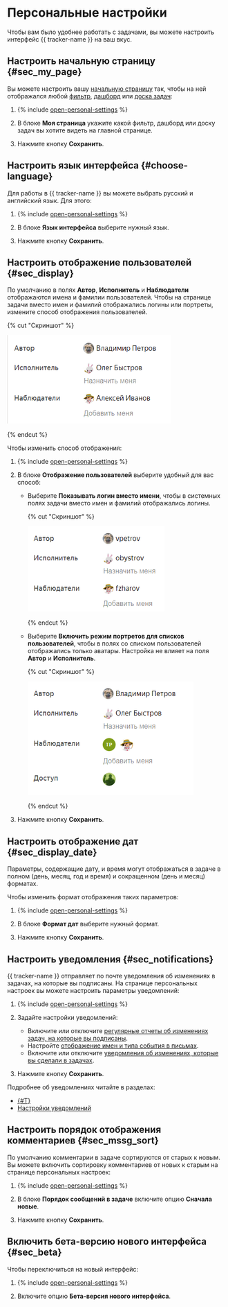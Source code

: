 # Персональные настройки

Чтобы вам было удобнее работать с задачами, вы можете настроить интерфейс {{ tracker-name }} на ваш вкус.

## Настроить начальную страницу {#sec_my_page}

Вы можете настроить вашу [начальную страницу](startpage.md) так, чтобы на ней отображался любой [фильтр](filters.md), [дашборд](dashboard.md) или [доска задач](../manager/create-agile-board.md):

1. {% include [open-personal-settings](../../_includes/tracker/open-personal-settings.md) %}

1. В блоке **Моя страница** укажите какой фильтр, дашборд или доску задач вы хотите видеть на главной странице.

1. Нажмите кнопку **Сохранить**.

## Настроить язык интерфейса {#choose-language}

Для работы в {{ tracker-name }} вы можете выбрать русский и английский язык. Для этого:

1. {% include [open-personal-settings](../../_includes/tracker/open-personal-settings.md) %}

1. В блоке **Язык интерфейса** выберите нужный язык.

1. Нажмите кнопку **Сохранить**.

## Настроить отображение пользователей {#sec_display}

По умолчанию в полях **Автор**, **Исполнитель** и **Наблюдатели** отображаются имена и фамилии пользователей. Чтобы на странице задачи вместо имен и фамилий отображались логины или портреты, измените способ отображения пользователей.

{% cut "Скриншот" %}

![](../../_assets/tracker/followers-disp-style-3.png)

{% endcut %}

Чтобы изменить способ отображения:

1. {% include [open-personal-settings](../../_includes/tracker/open-personal-settings.md) %}

1. В блоке **Отображение пользователей** выберите удобный для вас способ:
    - Выберите **Показывать логин вместо имени**, чтобы в системных полях задачи вместо имен и фамилий отображались логины.

        {% cut "Скриншот" %}

        ![](../../_assets/tracker/followers-disp-style-4.png)

        {% endcut %}

    - Выберите **Включить режим портретов для списков пользователей**, чтобы в полях со списком пользователей отображались только аватары. Настройка не влияет на поля **Автор** и **Исполнитель**.	

        {% cut "Скриншот" %}

        ![](../../_assets/tracker/followers-disp-style-5.png)

        {% endcut %}

1. Нажмите кнопку **Сохранить**.

## Настроить отображение дат {#sec_display_date}

Параметры, содержащие дату, и время могут отображаться в задаче в полном (день, месяц, год и время) и сокращенном (день и месяц) форматах.

Чтобы изменить формат отображения таких параметров:

1. {% include [open-personal-settings](../../_includes/tracker/open-personal-settings.md) %}

1. В блоке **Формат дат** выберите нужный формат.

1. Нажмите кнопку **Сохранить**.

## Настроить уведомления {#sec_notifications}

{{ tracker-name }} отправляет по почте уведомления об изменениях в задачах, на которые вы подписаны. На странице персональных настроек вы можете настроить параметры уведомлений:

1. {% include [open-personal-settings](../../_includes/tracker/open-personal-settings.md) %}

1. Задайте настройки уведомлений: 
    - Включите или отключите [регулярные отчеты об изменениях задач, на которые вы подписаны](notification-digest.md).
    - Настройте [отображение имен и типа события в письмах](notification-settings.md#section_u1f_3w5_xgb).
    - Включите или отключите [уведомления об изменениях, которые вы сделали в задачах](subscribe.md#sec_self).

1. Нажмите кнопку **Сохранить**.

Подробнее об уведомлениях читайте в разделах:

- [{#T}](subscribe.md)
- [Настройки уведомлений](notification-settings.md)

## Настроить порядок отображения комментариев {#sec_mssg_sort}

По умолчанию комментарии в задаче сортируются от старых к новым. Вы можете включить сортировку комментариев от новых к старым на странице персональных настроек:

1. {% include [open-personal-settings](../../_includes/tracker/open-personal-settings.md) %}

1. В блоке **Порядок сообщений в задаче** включите опцию **Сначала новые**.

1. Нажмите кнопку **Сохранить**.

## Включить бета-версию нового интерфейса {#sec_beta}

Чтобы переключиться на новый интерфейс:

1. {% include [open-personal-settings](../../_includes/tracker/open-personal-settings.md) %}

1. Включите опцию **Бета-версия нового интерфейса**.
